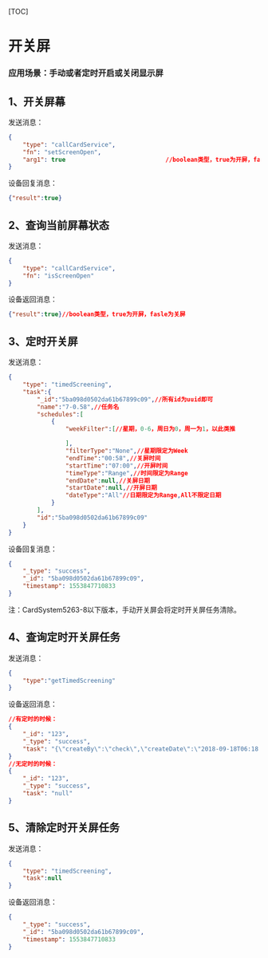 [TOC]



# 开关屏

### 应用场景：手动或者定时开启或关闭显示屏

## 1、开关屏幕

发送消息：

```json
{ 
    "type": "callCardService", 
    "fn": "setScreenOpen",
    "arg1": true 							//boolean类型，true为开屏，fasle为关屏
} 
```

设备回复消息：

```json
{"result":true}
```



## 2、查询当前屏幕状态

发送消息：

```json
{ 
    "type": "callCardService", 
    "fn": "isScreenOpen" 
} 
```

设备返回消息：

```json
{"result":true}//boolean类型，true为开屏，fasle为关屏
```



## 3、定时开关屏

发送消息：

```json
{ 
    "type": "timedScreening",
    "task":{ 
        "_id":"5ba098d0502da61b67899c09",//所有id为uuid即可
        "name":"7-0.58",//任务名
        "schedules":[
            {
                "weekFilter":[//星期，0-6，周日为0，周一为1，以此类推

                ],
                "filterType":"None",//星期限定为Week
                "endTime":"00:58",//关屏时间
                "startTime":"07:00",//开屏时间
                "timeType":"Range",//时间限定为Range
                "endDate":null,//关屏日期
                "startDate":null,//开屏日期
                "dateType":"All"//日期限定为Range,All不限定日期
            }
        ],
        "id":"5ba098d0502da61b67899c09"
    }
} 
```

设备回复消息：

```json
{
    "_type": "success",
    "_id": "5ba098d0502da61b67899c09",
    "timestamp": 1553847710833
}
```

注：CardSystem5263-8以下版本，手动开关屏会将定时开关屏任务清除。



## 4、查询定时开关屏任务

发送消息：

```json
{
	"type":"getTimedScreening"
}
```

设备返回消息：

```json
//有定时的时候：
{
    "_id": "123",
    "_type": "success",
    "task": "{\"createBy\":\"check\",\"createDate\":\"2018-09-18T06:18:56.513Z\",\"name\":\"7-0.58\",\"schedules\":[{\"dateType\":\"All\",\"endDate\":null,\"endTime\":\"00:58\",\"filterType\":\"None\",\"monthFilter\":[],\"startDate\":null,\"startTime\":\"07:00\",\"timeType\":\"Range\",\"weekFilter\":[]}]}"
}
//无定时的时候：
{
    "_id": "123",
    "_type": "success",
    "task": "null"
}
```



## 5、清除定时开关屏任务

发送消息：

```json
{ 
    "type": "timedScreening",
    "task":null
} 
```

设备返回消息：

```json
{
    "_type": "success",
    "_id": "5ba098d0502da61b67899c09",
    "timestamp": 1553847710833
}
```

### 